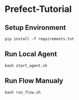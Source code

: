 # Prefect-Tutorial

## Setup Environment
```
pip install -f requirements.txt
```

## Run Local Agent
```
bash start_agent.sh
```

## Run Flow Manualy
```
bash run_flow.sh
```